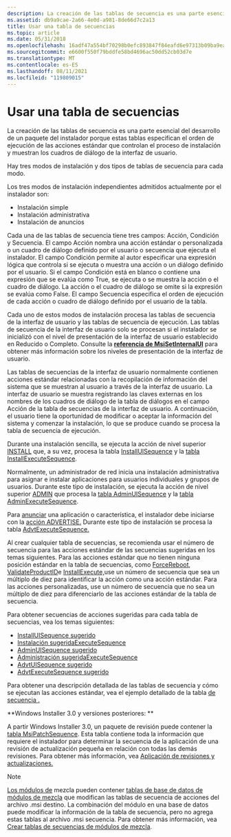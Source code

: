 ```yaml
---
description: La creación de las tablas de secuencia es una parte esencial del desarrollo de un paquete del instalador porque estas tablas especifican el orden de ejecución de las acciones estándar que controlan el proceso de instalación y muestran los cuadros de diálogo de la interfaz de usuario.
ms.assetid: db9a9cae-2a66-4e0d-a981-8de66d7c2a13
title: Usar una tabla de secuencias
ms.topic: article
ms.date: 05/31/2018
ms.openlocfilehash: 16adf47a554bf70298b0efc893847f84eafd6e97313b09ba9ea3182398cdd97d
ms.sourcegitcommit: e6600f550f79bddfe58bd4696ac50dd52cb03d7e
ms.translationtype: MT
ms.contentlocale: es-ES
ms.lasthandoff: 08/11/2021
ms.locfileid: "119809015"
---
```

# <a name="using-a-sequence-table"></a>Usar una tabla de secuencias

La creación de las tablas de secuencia es una parte esencial del desarrollo de [](standard-actions.md) un paquete del instalador porque estas tablas especifican el orden de ejecución de las acciones estándar que controlan el proceso de instalación y muestran los cuadros de diálogo de la interfaz de usuario.

Hay tres modos de instalación y dos tipos de tablas de secuencia para cada modo.

Los tres modos de instalación independientes admitidos actualmente por el instalador son:

-   Instalación simple
-   Instalación administrativa
-   Instalación de anuncios

Cada una de las tablas de secuencia tiene tres campos: Acción, Condición y Secuencia. El campo Acción nombra una acción estándar o personalizada o un cuadro de diálogo definido por el usuario o secuencia que ejecuta el instalador. El campo Condición permite al autor especificar una expresión lógica que controla si se ejecuta o muestra una acción o un diálogo definido por el usuario. Si el campo Condición está en blanco o contiene una expresión que se evalúa como True, se ejecuta o se muestra la acción o el cuadro de diálogo. La acción o el cuadro de diálogo se omite si la expresión se evalúa como False. El campo Secuencia especifica el orden de ejecución de cada acción o cuadro de diálogo definido por el usuario de la tabla.

Cada uno de estos modos de instalación procesa las tablas de secuencia de la interfaz de usuario y las tablas de secuencia de ejecución. Las tablas de secuencia de la interfaz de usuario solo se procesan si el instalador se inicializó con el nivel de presentación de la interfaz de usuario establecido en Reducido o Completo. Consulte la [**referencia de MsiSetInternalUI**](/windows/desktop/api/Msi/nf-msi-msisetinternalui) para obtener más información sobre los niveles de presentación de la interfaz de usuario.

Las tablas de secuencias de la interfaz de usuario normalmente contienen acciones estándar relacionadas con la recopilación de información del sistema que se muestran al usuario a través de la interfaz de usuario. La interfaz de usuario se muestra registrando las claves [](dialog-table.md) externas en los nombres de los cuadros de diálogo de la tabla de diálogos en el campo Acción de la tabla de secuencias de la interfaz de usuario. A continuación, el usuario tiene la oportunidad de modificar o aceptar la información del sistema y comenzar la instalación, lo que se produce cuando se procesa la tabla de secuencia de ejecución.

Durante una instalación sencilla, se ejecuta la acción de nivel superior [INSTALL](install-action.md) que, a su vez, procesa la tabla [InstallUISequence](installuisequence-table.md) y la [tabla InstallExecuteSequence](installexecutesequence-table.md).

Normalmente, un administrador de red inicia una instalación administrativa para asignar e instalar aplicaciones para usuarios individuales y grupos de usuarios. Durante este tipo de instalación, se ejecuta la acción de nivel superior [ADMIN](admin-action.md) que procesa la [tabla AdminUISequence](adminuisequence-table.md) y la [tabla AdminExecuteSequence](adminexecutesequence-table.md).

Para [anunciar](advertisement.md) una aplicación o característica, el instalador debe iniciarse con la [acción ADVERTISE.](advertise-action.md) Durante este tipo de instalación se procesa la tabla [AdvtExecuteSequence.](advtexecutesequence-table.md)

Al crear cualquier tabla de secuencias, se recomienda usar el número de secuencia para las acciones estándar de las secuencias sugeridas en los temas siguientes. Para las acciones estándar que no tienen ninguna posición estándar en la tabla de secuencias, como [ForceReboot](forcereboot-action.md), [ValidateProductID](validateproductid-action.md)e [InstallExecute,](installexecute-action.md)use un número de secuencia que sea un múltiplo de diez para identificar la acción como una acción estándar. Para las acciones personalizadas, use un número de secuencia que no sea un múltiplo de diez para diferenciarlo de las acciones estándar de la tabla de secuencia.

Para obtener secuencias de acciones sugeridas para cada tabla de secuencias, vea los temas siguientes:

-   [InstallUISequence sugerido](suggested-installuisequence.md)
-   [Instalación sugeridaExecuteSequence](suggested-installexecutesequence.md)
-   [AdminUISequence sugerido](suggested-adminuisequence.md)
-   [Administración sugeridaExecuteSequence](suggested-adminexecutesequence.md)
-   [AdvtUISequence sugerido](suggested-advtuisequence.md)
-   [AdvtExecuteSequence sugerido](suggested-advtexecutesequence.md)

Para obtener una descripción detallada de las tablas de secuencia y cómo se ejecutan las acciones estándar, vea el ejemplo detallado de la tabla [de secuencia .](sequence-table-detailed-example.md)

**Windows Installer 3.0 y versiones posteriores: **

A partir Windows Installer 3.0, un paquete de revisión puede contener la [tabla MsiPatchSequence](msipatchsequence-table.md). Esta tabla contiene toda la información que requiere el instalador para determinar la secuencia de la aplicación de una revisión de actualización pequeña en relación con todas las demás revisiones. Para obtener más información, vea [Aplicación de revisiones y actualizaciones.](patching-and-upgrades.md)

> [!Note]
>
> [Los módulos de](merge-modules.md) mezcla pueden contener [tablas de base de datos de módulos de mezcla](merge-module-database-tables.md) que modifican las tablas de secuencia de acciones del archivo .msi destino. La combinación del módulo en una base de datos puede modificar la información de la tabla de secuencia, pero no agrega estas tablas al archivo .msi secuencia. Para obtener más información, vea [Crear tablas de secuencias de módulos de mezcla](authoring-merge-module-sequence-tables.md).

 

 

 




